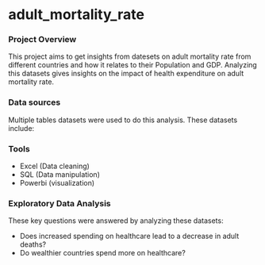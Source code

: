 # adult_mortality_rate

### Project Overview

This project aims to get insights from datesets on adult mortality rate from different countries and how it relates to their Population and GDP. Analyzing this datasets gives insights on the impact of health expenditure on adult mortality rate.

### Data sources

Multiple tables datasets were used to do this analysis. These datasets include: 

### Tools

- Excel (Data cleaning)
- SQL (Data manipulation)
- Powerbi (visualization)

### Exploratory Data Analysis

These key questions were answered by analyzing these datasets:

- Does increased spending on healthcare lead to a decrease in adult deaths?
- Do wealthier countries spend more on healthcare?
